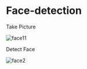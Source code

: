 # Face-detection

Take Picture


![face11](https://user-images.githubusercontent.com/48982403/156938989-8e78265d-5f26-4f70-aec8-01974231c417.jpg)

Detect Face

![face2](https://user-images.githubusercontent.com/48982403/156938936-f73459b8-af60-482d-aa07-4c083464b9b0.jpg)

